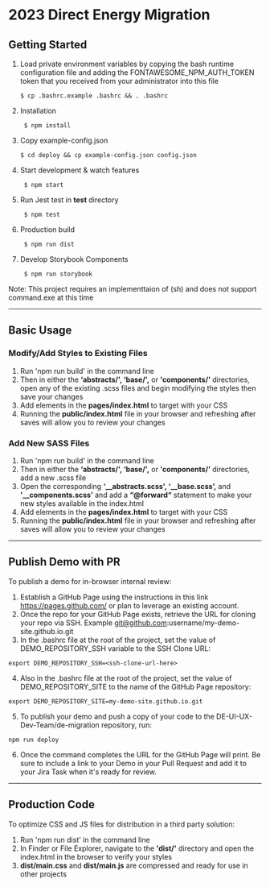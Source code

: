 # 2023 Direct Energy Migration

## Getting Started 

1. Load private environment variables by copying the bash runtime configuration file and adding the FONTAWESOME_NPM_AUTH_TOKEN token that you received from your administrator into this file

   ```
   $ cp .bashrc.example .bashrc && . .bashrc
   ```
2. Installation
   ```
    $ npm install
   ``` 
3. Copy example-config.json 
   ```
   $ cd deploy && cp example-config.json config.json 
   ```
4. Start development & watch features  
   ```
    $ npm start
   ``` 
5. Run Jest test in __test__ directory
   ```
    $ npm test
   ``` 
6. Production build 
   ```
    $ npm run dist
   ``` 
7. Develop Storybook Components
   ```
    $ npm run storybook
   ``` 

Note: This project requires an implementtaion of (sh) and does not support command.exe at this time

---
## Basic Usage 

### Modify/Add Styles to Existing Files 

1. Run 'npm run build' in the command line 
2. Then in either the **‘abstracts/', ‘base/',** or **'components/’** directories, open any of the existing .scss files and begin modifying the styles then save your changes
3. Add elements in the **pages/index.html** to target with your CSS
4. Running the **public/index.html** file in your browser and refreshing after saves will allow you to review your changes

### Add New SASS Files

1. Run 'npm run build' in the command line  
2. Then in either the **‘abstracts/', ‘base/',** or **'components/’** directories, add a new .scss file 
3. Open the corresponding **‘__abstracts.scss', ‘__base.scss’,** and **'__components.scss’** and add a **“@forward“** statement to make your new styles available in the index.html
4. Add elements in the **pages/index.html** to target with your CSS
5. Running the **public/index.html** file in your browser and refreshing after saves will allow you to review your changes

---
## Publish Demo with PR

To publish a demo for in-browser internal review:

1. Establish a GitHub Page using the instructions in this link https://pages.github.com/ or plan to leverage an existing account. 
2. Once the repo for your GitHub Page exists, retrieve the URL for cloning your repo via SSH. Example git@github.com:username/my-demo-site.github.io.git 
3. In the .bashrc file at the root of the project, set the value of DEMO_REPOSITORY_SSH variable to the SSH Clone URL: 
```
export DEMO_REPOSITORY_SSH=<ssh-clone-url-here>
```
4. Also in the .bashrc file at the root of the project, set the value of DEMO_REPOSITORY_SITE to the name of the GitHub Page repository: 
```
export DEMO_REPOSITORY_SITE=my-demo-site.github.io.git 
```
5. To publish your demo and push a copy of your code to the DE-UI-UX-Dev-Team/de-migration repository, run: 
```
npm run deploy
```
6. Once the command completes the URL for the GitHub Page will print. Be sure to include a link to your Demo in your Pull Request and add it to your Jira Task when it's ready for review.

---
## Production Code
 
To optimize CSS and JS files for distribution in a third party solution: 

1. Run 'npm run dist' in the command line 
2. In Finder or File Explorer, navigate to the **'dist/'** directory and open the index.html in the browser to verify your styles 
3. **dist/main.css** and **dist/main.js** are compressed and ready for use in other projects